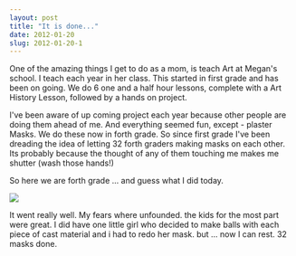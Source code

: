 ```yaml
---
layout: post
title: "It is done..."
date: 2012-01-20
slug: 2012-01-20-1
---
```


One of the amazing things I get to do as a mom, is teach Art at Megan&apos;s school.  I teach each year in her class.   This started in first grade and has been on going.  We do 6 one and a half hour lessons, complete with a Art History Lesson, followed by a hands on project.  

I&apos;ve been aware of up coming project each year because other people are doing them ahead of me.  And everything seemed fun, except - plaster Masks.  We do these now in forth grade.  So since first grade I&apos;ve been dreading the idea of letting 32 forth graders making masks on each other.  Its probably because the thought of any of them touching me makes me shutter (wash those hands!)

So here we are forth grade ... and guess what I did today.

 ![](/visible-light/images/assets/photo-thumb-600x448-207.jpg) 

It went really well.  My fears where unfounded.  the kids for the most part were great.  I did have one little girl who decided to make balls with each piece of cast material and i had to redo her mask.  but ... now I can rest.  32 masks done.<br />
